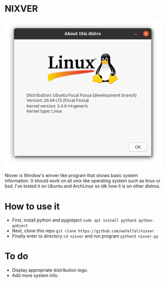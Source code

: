 # NIXVER
![screenshot](ss.png)

Nixver is Window's winver like program that shows basic system information. It should work on all unix like operating system such as linux or bsd. I've tested it on Ubuntu and ArchLinux so idk how it is on other distros. 

# How to use it
* First, install python and pygobject `sudo apt install python3 python-gobject`
* Next, clone this repo `git clone https://github.com/wafelfal/nixver`
* Finally enter to directory `cd nixver` and run program `python3 nixver.py`

# To do
* Display appropriate distribution logo.
* Add more system info.
